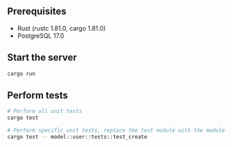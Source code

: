 ## Prerequisites
- Rust (rustc 1.81.0, cargo 1.81.0)
- PostgreSQL 17.0

## Start the server

```sh
cargo run
```

## Perform tests

```sh
# Perform all unit tests
cargo test

# Perform specific unit tests, replace the test module with the module you want to test.
cargo test -- model::user::tests::test_create
```
